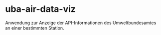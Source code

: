 # uba-air-data-viz
Anwendung zur Anzeige der API-Informationen des Umweltbundesamtes an einer bestimmten Station.
